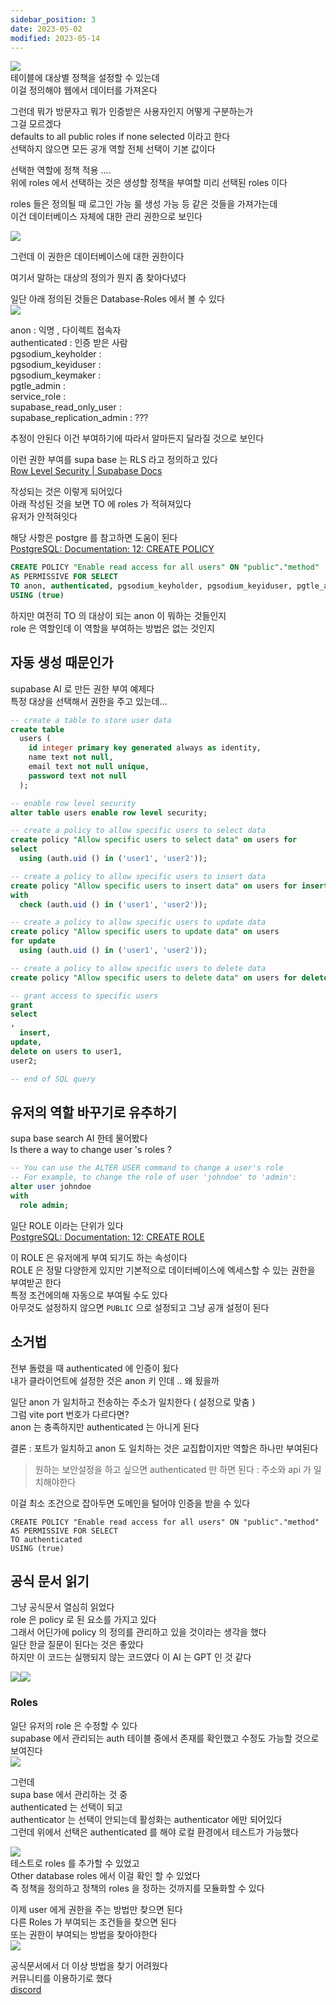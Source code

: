 ```yaml
---
sidebar_position: 3
date: 2023-05-02
modified: 2023-05-14
---
```


![](file/policies-1.png)  
테이블에 대상별 정책을 설정할 수 있는데  
이걸 정의해야 웹에서 데이터를 가져온다

그런데 뭐가 방문자고 뭐가 인증받은 사용자인지 어떻게 구분하는가  
그걸 모르겠다  
defaults to all public roles if none selected 이라고 한다  
선택하지 않으면 모든 공개 역할 전체 선택이 기본 값이다

선택한 역할에 정책 적용 ....  
위에 roles 에서 선택하는 것은 생성할 정책을 부여할 미리 선택된 roles 이다

roles 들은 정의될 때 로그인 가능 룰 생성 가능 등 같은 것들을 가져가는데  
이건 데이터베이스 자체에 대한 관리 권한으로 보인다

![](file/policies-2.png)

그런데 이 권한은 데이터베이스에 대한 권한이다

여기서 말하는 대상의 정의가 뭔지 좀 찾아다녔다

일단 아래 정의된 것들은 Database-Roles 에서 볼 수 있다  
![](file/policies.png)

anon : 익명 , 다이렉트 접속자  
authenticated : 인증 받은 사람  
pgsodium_keyholder :  
pgsodium_keyiduser :  
pgsodium_keymaker :  
pgtle_admin :  
service_role :  
supabase_read_only_user :  
supabase_replication_admin : ???

추정이 안된다 이건 부여하기에 따라서 알마든지 달라질 것으로 보인다

이런 권한 부여를 supa base 는 RLS 라고 정의하고 있다  
[Row Level Security | Supabase Docs](https://supabase.com/docs/guides/auth/row-level-security)

작성되는 것은 이렇게 되어있다  
아래 작성된 것을 보면 TO 에 roles 가 적혀져있다  
유저가 안적혀잇다

해당 사항은 postgre 를 참고하면 도움이 된다  
[PostgreSQL: Documentation: 12: CREATE POLICY](https://www.postgresql.org/docs/12/sql-createpolicy.html)

```sql
CREATE POLICY "Enable read access for all users" ON "public"."method"
AS PERMISSIVE FOR SELECT
TO anon, authenticated, pgsodium_keyholder, pgsodium_keyiduser, pgtle_admin, pgsodium_keymaker, service_role, supabase_read_only_user, supabase_replication_admin
USING (true)

```

하지만 여전히 TO 의 대상이 되는 anon 이 뭐하는 것들인지  
role 은 역할인데 이 역할을 부여하는 방법은 없는 것인지

## 자동 생성 때문인가

supabase AI 로 만든 권한 부여 예제다  
특정 대상을 선택해서 권한을 주고 있는데...

```sql
-- create a table to store user data
create table
  users (
    id integer primary key generated always as identity,
    name text not null,
    email text not null unique,
    password text not null
  );

-- enable row level security
alter table users enable row level security;

-- create a policy to allow specific users to select data
create policy "Allow specific users to select data" on users for
select
  using (auth.uid () in ('user1', 'user2'));

-- create a policy to allow specific users to insert data
create policy "Allow specific users to insert data" on users for insert
with
  check (auth.uid () in ('user1', 'user2'));

-- create a policy to allow specific users to update data
create policy "Allow specific users to update data" on users
for update
  using (auth.uid () in ('user1', 'user2'));

-- create a policy to allow specific users to delete data
create policy "Allow specific users to delete data" on users for delete using (auth.uid () in ('user1', 'user2'));

-- grant access to specific users
grant
select
,
  insert,
update,
delete on users to user1,
user2;

-- end of SQL query
```

## 유저의 역할 바꾸기로 유추하기

supa base search AI 한테 물어봤다  
Is there a way to change user 's roles ?

```SQL
-- You can use the ALTER USER command to change a user's role
-- For example, to change the role of user 'johndoe' to 'admin':
alter user johndoe
with
  role admin;
```

일단 ROLE 이라는 단위가 있다  
[PostgreSQL: Documentation: 12: CREATE ROLE](https://www.postgresql.org/docs/12/sql-createrole.html)

이 ROLE 은 유저에게 부여 되기도 하는 속성이다  
ROLE 은 정말 다양한게 있지만 기본적으로 데이터베이스에 엑세스할 수 있는 권한을 부여받곤 한다  
특정 조건에의해 자동으로 부여될 수도 있다  
아무것도 설정하지 않으면 `PUBLIC` 으로 설정되고 그냥 공개 설정이 된다

## 소거법

전부 돌렸을 때 authenticated 에 인증이 됬다  
내가 클라이언트에 설정한 것은 anon 키 인데 .. 왜 됬을까

일단 anon 가 일치하고 전송하는 주소가 일치한다 ( 설정으로 맞춤 )  
그럼 vite port 번호가 다르다면?  
anon 는 충족하지만 authenticated 는 아니게 된다

결론 : 포트가 일치하고 anon 도 일치하는 것은 교집합이지만 역할은 하나만 부여된다

> 원하는 보안설정을 하고 싶으면 authenticated 만 하면 된다 : 주소와 api 가 일치해야한다

이걸 최소 조건으로 잡아두면 도메인을 털어야 인증을 받을 수 있다

```tsx
CREATE POLICY "Enable read access for all users" ON "public"."method"
AS PERMISSIVE FOR SELECT
TO authenticated
USING (true)

```

## 공식 문서 읽기

그냥 공식문서 열심히 읽었다  
role 은 policy 로 된 요소를 가지고 있다  
그래서 어딘가에 policy 의 정의를 관리하고 있을 것이라는 생각을 했다  
일단 한글 질문이 된다는 것은 좋았다  
하지만 이 코드는 실행되지 않는 코드였다 이 AI 는 GPT 인 것 같다

![](file/policies-3.png)![](file/policies-4.png)

### Roles

일단 유저의 role 은 수정할 수 있다  
supabase 에서 관리되는 auth 테이블 중에서 존재를 확인했고 수정도 가능할 것으로 보여진다  
![](file/policies-5.png)

그런데  
supa base 에서 관리하는 것 중  
authenticated 는 선택이 되고  
authenticator 는 선택이 안되는데 활성화는 authenticator 에만 되어있다  
그런데 위에서 선택은 authenticated 를 해야 로컬 환경에서 테스트가 가능했다

![](file/policies-6.png)  
테스트로 roles 를 추가할 수 있었고  
Other database roles 에서 이걸 확인 할 수 있었다  
즉 정책을 정의하고 정책의 roles 을 정하는 것까지를 모듈화할 수 있다

이제 user 에게 권한을 주는 방법만 찾으면 된다  
다른 Roles 가 부여되는 조건들을 찾으면 된다  
또는 권한이 부여되는 방법을 찾아야한다  
![](file/policies-7.png)

공식문서에서 더 이상 방법을 찾기 어려웠다  
커뮤니티를 이용하기로 했다  
[discord](../discord/discord)
